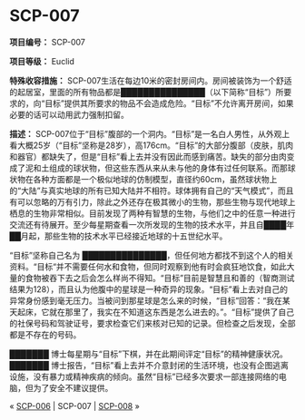 # SCP-007
                        


**项目编号：** SCP-007

**项目等级：** Euclid

**特殊收容措施：** SCP-007生活在每边10米的密封房间内。房间被装饰为一个舒适的起居室，里面的所有物品都是███████████████（以下简称“目标”）所要求的，向“目标”提供其所要求的物品不会造成危险。“目标”不允许离开房间，如果必要的话可以动用武力强制扣留。

**描述：** SCP-007位于“目标”腹部的一个洞内。“目标”是一名白人男性，从外观上看大概25岁（“目标”坚称是28岁），高176cm。“目标”的大部分腹部（皮肤，肌肉和器官）都缺失了，但是“目标”看上去并没有因此而感到痛苦。缺失的部分由肉变成了泥和土组成的球状物，但这些东西从来从未与他的身体有过任何联系。而那球状物在各种方面都是一个极似地球的仿制模型，直径约60cm，虽然球状物上的“大陆”与真实地球的所有已知大陆并不相符。球体拥有自己的“天气模式”，而且有可以忽略的万有引力，除此之外还存在极其微小的生物，那些生物与现代地球上栖息的生物非常相似。目前发现了两种有智慧的生物，与他们之中的任意一种进行交流还有待展开。至少每星期查看一次所发现的生物的技术水平，并且自████年██月起，那些生物的技术水平已经接近地球的十五世纪水平。

“目标”坚称自己名为 ███████████████，但任何地方都找不到这个人的相关资料。“目标“并不需要任何水和食物，但同时观察到他有时会疯狂地饮食，如此大量的食物被吞下去之后会怎么样尚不得知。“目标”目前是智慧且和善的（智商测试结果为128），而且认为他腹中的星球是一种奇异的现象。“目标”看上去对自己的异常身份感到毫无压力。当被问到那星球是怎么来的时候，“目标”回答：“我在某天起床，它就在那里了，我实在不知道这东西是怎么进去的。”。“目标”提供了自己的社保号码和驾驶证号，要求检查它们来核对已知的记录。但检查之后发现，全部都是不存在的号码。

███████ 博士每星期与“目标”下棋，并在此期间评定“目标”的精神健康状况。 ███████ 博士报告，“目标”看上去并不介意封闭的生活环境，也没有企图逃离设施，没有暴力或精神疾病的倾向。虽然“目标”已经多次要求一部连接网络的电脑，但为了安全不建议提供。



« [SCP-006](/scp-006) | SCP-007 | [SCP-008](/scp-008) »





                    
